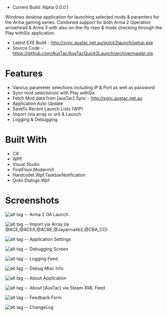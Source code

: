 
- Current Build: Alpha 0.0.0.1

Windows desktop application for launching selected mods & paramters for the Arma gaming series. Combined support for both Arma 2 Operation arrowhead & Arma 3 with also on-the-fly repo & mods checking through the Play withSix application.

- Latest EXE Build - http://sync.austac.net.au/quick2launch/setup.exe
- Source Code - https://github.com/AusTac/AusTacQuick2Launch/archive/master.zip


# Features

- Varoius parameter selections including IP & Port as well as password
- Sync mod selection(s) with Play withSix
- Fetch Mod data from [ausTac] Sync - http://sync.austac.net.au
- Application Auto Update
- SaveTo Recent Launch Lists (WIP)
- Import (via array or url) & Launch
- Logging & Debugging


# Built With

- C#
- WPF
- Visual Studio
- FirstFloor.ModernUI
- Hardcodet.Wpf.TaskbarNotification
- Ookii.Dialogs.Wpf


# Screenshots

![alt tag](https://raw.githubusercontent.com/AusTac/AusTacQuick2Launch/master/media/ImageA.jpg)
 -- Arma 2 OA Launch
 
 

![alt tag](https://raw.githubusercontent.com/AusTac/AusTacQuick2Launch/master/media/ImageB.jpg)
 -- Import via Array (ie @ACE,@ACEX,@ACRE,@Jayarmalib2,@CBA_CO)
 
 

![alt tag](https://raw.githubusercontent.com/AusTac/AusTacQuick2Launch/master/media/ImageC.jpg)
 -- Application Settings
 
 

![alt tag](https://raw.githubusercontent.com/AusTac/AusTacQuick2Launch/master/media/ImageD.jpg)
 -- Debugging Screen
 
 

![alt tag](https://raw.githubusercontent.com/AusTac/AusTacQuick2Launch/master/media/ImageE.jpg)
 -- Logging Feed
 
 

![alt tag](https://raw.githubusercontent.com/AusTac/AusTacQuick2Launch/master/media/ImageF.jpg)
 -- Debug Misc Info
 
 

![alt tag](https://raw.githubusercontent.com/AusTac/AusTacQuick2Launch/master/media/ImageG.jpg)
 -- About Application
 
 

![alt tag](https://raw.githubusercontent.com/AusTac/AusTacQuick2Launch/master/media/ImageH.jpg)
 -- About [AusTac] via Steam XML Feed
 
 

![alt tag](https://raw.githubusercontent.com/AusTac/AusTacQuick2Launch/master/media/ImageI.jpg)
 -- Feedback Form
 
 

![alt tag](https://raw.githubusercontent.com/AusTac/AusTacQuick2Launch/master/media/ImageJ.jpg)
 -- ChangeLog
 
 
